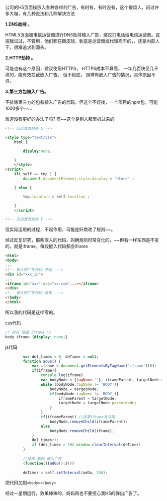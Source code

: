 公司的H5页面挨嵌入各种各样的广告，有时有，有时没有，这个很烦人，问过许多大咖，有几种说法和几种解决方法





**1.DNS劫持 。**

HTML5页面被电信运营商进行DNS劫持植入广告，建议打电话给电信运营商。这招我试过，不管用，他们都在踢皮球，到底是运营商或代理商干的，，还是内部人干，很难追求到源头。





**2.HTTP劫持 。** 

可能也有这个原因，建议使用HTTPS， HTTPS成本不算高， 一年几百块至几千块的，能有效拦截嵌入广告。 但不彻底， 照样有嵌入广告的情况，具体原因不详。





**3.第三方包植入广告。**

不排除第三方的包有植入广告的代码，但这个不好找，一个项目的npm包，可能1000多个~~..





难道没有更好的办法了吗? 有~~这个是别人那里扒过来的

```html
<!-- 反运营商劫持 S -->

<style type="text/css">
    html {

        display:none;

    }
    </style>
<script>
    if( self == top ) {
        document.documentElement.style.display = 'block' ;

    } else {

        top.location = self.location ;

    }
    </script>

<!-- 反运营商劫持 E -->

```

但实际运用的过程，不起作用，可能是奸商改了规则~~。





经过反复研究，那些嵌入的代码，的确规则时常变化的，~~但有一样东西是不变的，就是iframe，每段嵌入代码都会iframe



```html
<html>
<body>
...
<!-- 嵌入的广告代码 开始  -->
<div id="xxx_id">
...
<iframe id="xxx" src="xx.com"...></iframe>
</div>
<!-- 嵌入的广告代码 结束  -->
</body>
</html>
```



所以我的代码是这样写的。

css代码

```css
/* 抢先 隐藏 iframe */
body iframe {display: none;}
```



js代码

```js
		var del_times = 0, deTimer = null;
		function adGo() {
			var iframe = document.getElementsByTagName('iframe')[0];
			if(iframe){
				console.log(iframe)
				var bodyNode = {tagName:''}, iframeParent, targetNode = iframe.parentNode;
				while (bodyNode.tagName != 'BODY'){
					bodyNode = targetNode;
					if(bodyNode.tagName != 'BODY'){
						iframeParent = targetNode;
						targetNode = targetNode.parentNode;
					}
				}
				if(iframeParent) //如果iframe有父类
					bodyNode.removeChild(iframeParent);
				else
					bodyNode.removeChild(iframe);
			}
			del_times++;
			if (del_times > 10) window.clearInterval(deTimer)
		}
		
		//抢先 删除 嵌入广告
		(function(){adGo();}())
		
		deTimer = self.setInterval(adGo, 200);
```

把代码加到```<body></body>```



经过一星期运行，效果棒棒的，妈妈再也不要担心我H5的弹出广告了。
